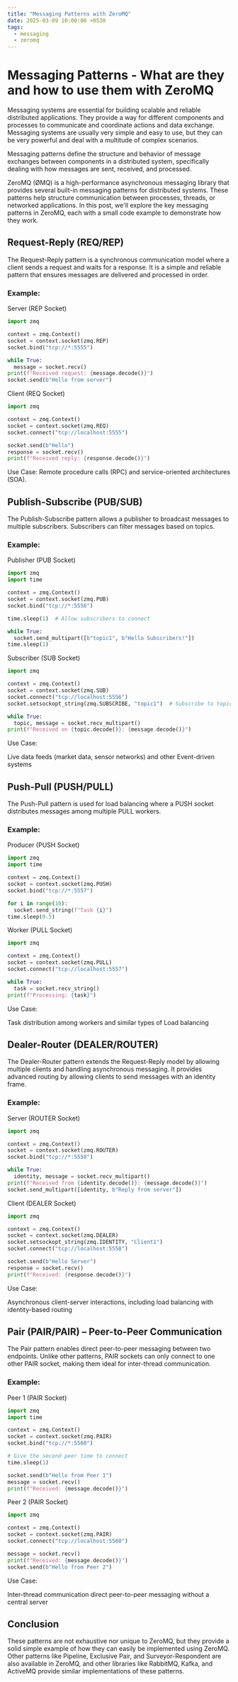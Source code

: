 ```yaml
---
title: "Messaging Patterns with ZeroMQ"
date: 2025-03-09 10:00:00 +0530
tags:
  - messaging
  - zeromq
---
```


# Messaging Patterns - What are they and how to use them with ZeroMQ

Messaging systems are essential for building scalable and reliable distributed
applications.
They provide a way for different components and processes to communicate and
coordinate actions and data exchange.
Messaging systems are usually very simple and easy to use, but they can be very
powerful and deal with a multitude of complex scenarios.

Messaging patterns define the structure and behavior of message exchanges
between components in a distributed system,
specifically dealing with how messages are sent, received, and processed.

ZeroMQ (ØMQ) is a high-performance asynchronous messaging library that provides
several built-in messaging patterns for distributed systems. These patterns help
structure communication between processes, threads, or networked applications.
In this post, we'll explore the key messaging patterns in ZeroMQ,
each with a small code example to demonstrate how they work.

## Request-Reply (REQ/REP)

The Request-Reply pattern is a synchronous communication model where a client
sends a request and waits for a response.
It is a simple and reliable pattern that ensures messages are delivered and
processed in order.

### Example:

Server (REP Socket)

```python
import zmq

context = zmq.Context()
socket = context.socket(zmq.REP)
socket.bind("tcp://*:5555")

while True:
  message = socket.recv()
print(f"Received request: {message.decode()}")
socket.send(b"Hello from server")
```

Client (REQ Socket)

```python
import zmq

context = zmq.Context()
socket = context.socket(zmq.REQ)
socket.connect("tcp://localhost:5555")

socket.send(b"Hello")
response = socket.recv()
print(f"Received reply: {response.decode()}")
```

Use Case:
Remote procedure calls (RPC) and service-oriented architectures (SOA).

## Publish-Subscribe (PUB/SUB)

The Publish-Subscribe pattern allows a publisher to broadcast messages to
multiple subscribers. Subscribers can filter messages based on topics.

### Example:

Publisher (PUB Socket)

```python
import zmq
import time

context = zmq.Context()
socket = context.socket(zmq.PUB)
socket.bind("tcp://*:5556")

time.sleep(1)  # Allow subscribers to connect

while True:
  socket.send_multipart([b"topic1", b"Hello Subscribers!"])
time.sleep(1)
```

Subscriber (SUB Socket)

```python
import zmq

context = zmq.Context()
socket = context.socket(zmq.SUB)
socket.connect("tcp://localhost:5556")
socket.setsockopt_string(zmq.SUBSCRIBE, "topic1")  # Subscribe to topic1

while True:
  topic, message = socket.recv_multipart()
print(f"Received on {topic.decode()}: {message.decode()}")
```

Use Case:

Live data feeds (market data, sensor networks) and other Event-driven systems

## Push-Pull (PUSH/PULL)

The Push-Pull pattern is used for load balancing where a PUSH socket distributes
messages among multiple PULL workers.

### Example:

Producer (PUSH Socket)

```python
import zmq
import time

context = zmq.Context()
socket = context.socket(zmq.PUSH)
socket.bind("tcp://*:5557")

for i in range(10):
  socket.send_string(f"Task {i}")
time.sleep(0.5)
```

Worker (PULL Socket)

```python
import zmq

context = zmq.Context()
socket = context.socket(zmq.PULL)
socket.connect("tcp://localhost:5557")

while True:
  task = socket.recv_string()
print(f"Processing: {task}")
```

Use Case:

Task distribution among workers and similar types of Load balancing

## Dealer-Router (DEALER/ROUTER)

The Dealer-Router pattern extends the Request-Reply model by allowing multiple
clients and handling asynchronous messaging. It provides advanced routing
by allowing clients to send messages with an identity frame.

### Example:

Server (ROUTER Socket)

```python
import zmq

context = zmq.Context()
socket = context.socket(zmq.ROUTER)
socket.bind("tcp://*:5558")

while True:
  identity, message = socket.recv_multipart()
print(f"Received from {identity.decode()}: {message.decode()}")
socket.send_multipart([identity, b"Reply from server"])
```

Client (DEALER Socket)

```python
import zmq

context = zmq.Context()
socket = context.socket(zmq.DEALER)
socket.setsockopt_string(zmq.IDENTITY, "Client1")
socket.connect("tcp://localhost:5558")

socket.send(b"Hello Server")
response = socket.recv()
print(f"Received: {response.decode()}")
```

Use Case:

Asynchronous client-server interactions, including load balancing with
identity-based routing

## Pair (PAIR/PAIR) – Peer-to-Peer Communication

The Pair pattern enables direct peer-to-peer messaging between two endpoints.
Unlike other patterns, PAIR sockets can only connect to one other PAIR socket,
making them ideal for inter-thread communication.

### Example:

Peer 1 (PAIR Socket)

```python
import zmq
import time

context = zmq.Context()
socket = context.socket(zmq.PAIR)
socket.bind("tcp://*:5560")

# Give the second peer time to connect
time.sleep(1)

socket.send(b"Hello from Peer 1")
message = socket.recv()
print(f"Received: {message.decode()}")
```

Peer 2 (PAIR Socket)

```python
import zmq

context = zmq.Context()
socket = context.socket(zmq.PAIR)
socket.connect("tcp://localhost:5560")

message = socket.recv()
print(f"Received: {message.decode()}")
socket.send(b"Hello from Peer 2")
```

Use Case:

Inter-thread communication direct peer-to-peer messaging without a central
server

## Conclusion

These patterns are not exhaustive nor unique to ZeroMQ,
but they provide a solid simple example of how they can easily be implemented
using ZeroMQ.
Other patterns like Pipeline, Exclusive Pair, and Surveyor-Respondent are also
available in ZeroMQ, and other libraries like RabbitMQ, Kafka, and ActiveMQ
provide similar implementations of these patterns.
